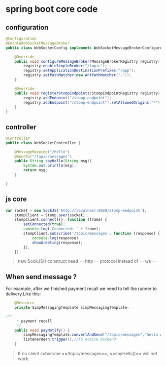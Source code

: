 # spring boot core code

## configuration
```java
@Configuration
@EnableWebSocketMessageBroker
public class WebSocketConfig implements WebSocketMessageBrokerConfigurer {

    @Override
    public void configureMessageBroker(MessageBrokerRegistry registry) {
        registry.enableSimpleBroker("/topic");
        registry.setApplicationDestinationPrefixes("/app");
        registry.setPathMatcher(new AntPathMatcher("."));
    }

    @Override
    public void registerStompEndpoints(StompEndpointRegistry registry) {
        registry.addEndpoint("/stomp-endpoint");
        registry.addEndpoint("/stomp-endpoint").setAllowedOrigins("*").withSockJS();
    }
}

```

## controller

```java
@Controller
public class WebSocketController {

    @MessageMapping("/hello")
    @SendTo("/topic/messages")
    public String sayHello(String msg){
        System.out.println(msg);
        return msg;
    }

}

```

## js core

```javascript
var socket = new SockJS('http://localhost:8080/stomp-endpoint');
    stompClient = Stomp.over(socket);
    stompClient.connect({}, function (frame) {
        setConnected(true);
        console.log('Connected: ' + frame);
        stompClient.subscribe('/topic/messages', function (response) {
            console.log(response)
            showGreeting(response);
        });
    });

```
> new SockJS() construct need ==http== protocol instead of ==ws==

## When send message ?
For example, after we finished payment recall we need to tell the runner to delivery.Like this:
```java
	@Resource
    private SimpMessagingTemplate simpMessagingTemplate;

/**
     * payment recall
     */
    public void payNotify() {
        simpMessagingTemplate.convertAndSend("/topic/messages","hello websocket");// To notice frontend
        listenerBean.trigger();//To notice backend
    }

```

> If no client subscribe ==/topic/messages==, ==sayHello()== will not work.